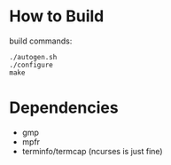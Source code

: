

# How to Build #

build commands:

	./autogen.sh
	./configure
	make


# Dependencies #
* gmp
* mpfr
* terminfo/termcap (ncurses is just fine)
